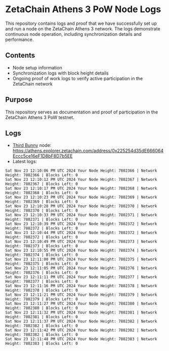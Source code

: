 # ZetaChain Athens 3 PoW Node Logs
This repository contains logs and proof that we have successfully set up and run a node on the ZetaChain Athens 3 network. The logs demonstrate continuous node operation, including synchronization details and performance.

## Contents
- Node setup information
- Synchronization logs with block height details
- Ongoing proof of work logs to verify active participation in the ZetaChain network

## Purpose
This repository serves as documentation and proof of participation in the ZetaChain Athens 3 PoW testnet.

## Logs

- [Third Bunny](https://thirdbunny.xyz/) node: https://athens.explorer.zetachain.com/address/0x225254d35dE666064Eccc5ce16eF1D8bF8D7b5EE
- Latest logs:
```
Sat Nov 23 12:10:06 PM UTC 2024 Your Node Height: 7802366 | Network Height: 7802366 | Blocks Left: 0
Sat Nov 23 12:10:12 PM UTC 2024 Your Node Height: 7802367 | Network Height: 7802367 | Blocks Left: 0
Sat Nov 23 12:10:17 PM UTC 2024 Your Node Height: 7802368 | Network Height: 7802368 | Blocks Left: 0
Sat Nov 23 12:10:23 PM UTC 2024 Your Node Height: 7802369 | Network Height: 7802369 | Blocks Left: 0
Sat Nov 23 12:10:28 PM UTC 2024 Your Node Height: 7802370 | Network Height: 7802370 | Blocks Left: 0
Sat Nov 23 12:10:33 PM UTC 2024 Your Node Height: 7802371 | Network Height: 7802371 | Blocks Left: 0
Sat Nov 23 12:10:39 PM UTC 2024 Your Node Height: 7802372 | Network Height: 7802372 | Blocks Left: 0
Sat Nov 23 12:10:44 PM UTC 2024 Your Node Height: 7802372 | Network Height: 7802372 | Blocks Left: 0
Sat Nov 23 12:10:49 PM UTC 2024 Your Node Height: 7802373 | Network Height: 7802373 | Blocks Left: 0
Sat Nov 23 12:10:55 PM UTC 2024 Your Node Height: 7802374 | Network Height: 7802374 | Blocks Left: 0
Sat Nov 23 12:11:00 PM UTC 2024 Your Node Height: 7802375 | Network Height: 7802375 | Blocks Left: 0
Sat Nov 23 12:11:05 PM UTC 2024 Your Node Height: 7802376 | Network Height: 7802376 | Blocks Left: 0
Sat Nov 23 12:11:11 PM UTC 2024 Your Node Height: 7802377 | Network Height: 7802377 | Blocks Left: 0
Sat Nov 23 12:11:16 PM UTC 2024 Your Node Height: 7802378 | Network Height: 7802378 | Blocks Left: 0
Sat Nov 23 12:11:21 PM UTC 2024 Your Node Height: 7802379 | Network Height: 7802379 | Blocks Left: 0
Sat Nov 23 12:11:27 PM UTC 2024 Your Node Height: 7802380 | Network Height: 7802380 | Blocks Left: 0
Sat Nov 23 12:11:32 PM UTC 2024 Your Node Height: 7802381 | Network Height: 7802381 | Blocks Left: 0
Sat Nov 23 12:11:37 PM UTC 2024 Your Node Height: 7802382 | Network Height: 7802382 | Blocks Left: 0
Sat Nov 23 12:11:42 PM UTC 2024 Your Node Height: 7802382 | Network Height: 7802382 | Blocks Left: 0
Sat Nov 23 12:11:48 PM UTC 2024 Your Node Height: 7802383 | Network Height: 7802383 | Blocks Left: 0
```
